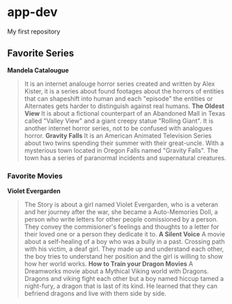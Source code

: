 # app-dev
My first repository

## Favorite Series
**Mandela Catalougue**
>It is an internet analouge horror series created and written by Alex Kister, it is a series about found footages about the horrors of entities that can shapeshift into human and each "episode" the entities or Alternates gets harder to distinguish against real humans.
**The Oldest View**
>It is about a fictional counterpart of an Abandoned Mall in Texas called "Valley View" and a giant creepy statue "Rolling Giant". It is another internet horror series, not to be confused with analogues horror.
**Gravity Falls**
>It is an American Animated Television Series about two twins spending their summer with their great-uncle. With a mysterious town located in Oregon Falls named "Gravity Falls". The town has a series of paranormal incidents and supernatural creatures. 


### Favorite Movies
**Violet Evergarden**
>The Story is about a girl named Violet Evergarden, who is a veteran and her journey after the war, she became a Auto-Memories Doll, a person who write letters for other people comissioned by a person. They convey the commisioner's feelings and thoughts to a letter for their loved one or a person they dedicate it to.
**A Silent Voice**
> A movie about a self-healing of a boy who was a bully in a past. Crossing path with his victim, a deaf girl. They made up and understand each other, the boy tries to understand her position and the girl is willing to show how her world works.
**How to Train your Dragon Movies** 
> A Dreamworks movie about a Mythical Viking world with Dragons. Dragons and viking fight each other but a boy named hiccup tamed a night-fury, a dragon that is last of its kind. He learned that they can befriend dragons and live with them side by side. 
